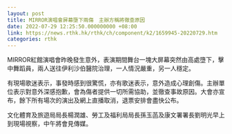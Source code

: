 ```yaml
---
layout: post
title: MIRROR演唱會屏幕墮下兩傷　主辦方稱將徹查原因
date: 2022-07-29 12:25:50.000000000 +08:00
link: https://news.rthk.hk/rthk/ch/component/k2/1659945-20220729.htm
categories: rthk
---
```


MIRROR紅館演唱會昨晚發生意外，表演期間舞台一塊大屏幕突然由高處墮下，擊中舞蹈員，兩人送往伊利沙伯醫院治理，一人情況嚴重，另一人穩定。

有現場歌迷表示，事發時感到很驚慌，亦有歌迷表示，意外造成心理創傷。主辦單位表示對意外深感抱歉，會為傷者提供一切所需協助，並徹查事故原因。大會亦宣布，餘下所有場次的演出及網上直播取消，退票安排會盡快公布。

文化體育及旅遊局局長楊潤雄、勞工及福利局局長孫玉菡及康文署署長劉明光早上到現場視察，中午將會見傳媒。
